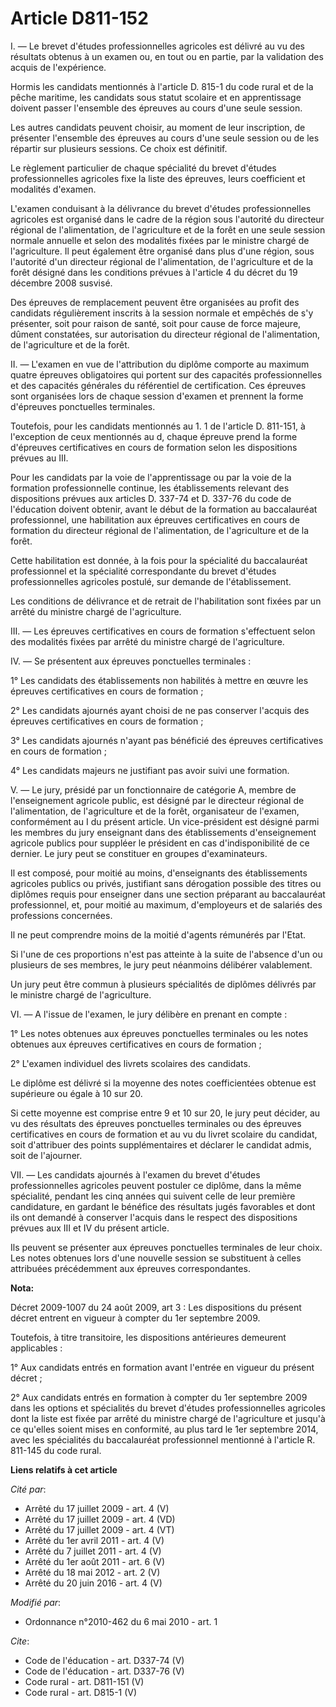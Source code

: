 # Article D811-152

I. ― Le brevet d'études professionnelles agricoles est délivré au vu des résultats obtenus à un examen ou, en tout ou en
partie, par la validation des acquis de l'expérience. 

Hormis les candidats mentionnés à l'article D. 815-1 du code rural et de la pêche maritime, les candidats sous statut
scolaire et en apprentissage doivent passer l'ensemble des épreuves au cours d'une seule session. 

Les autres candidats peuvent choisir, au moment de leur inscription, de présenter l'ensemble des épreuves au cours d'une
seule session ou de les répartir sur plusieurs sessions. Ce choix est définitif. 

Le règlement particulier de chaque spécialité du brevet d'études professionnelles agricoles fixe la liste des épreuves, leurs
coefficient et modalités d'examen.

L'examen conduisant à la délivrance du brevet d'études professionnelles agricoles est organisé dans le cadre de la région
sous l'autorité du directeur régional de l'alimentation, de l'agriculture et de la forêt en une seule session normale
annuelle et selon des modalités fixées par le ministre chargé de l'agriculture. Il peut également être organisé dans plus
d'une région, sous l'autorité d'un directeur régional de l'alimentation, de l'agriculture et de la forêt désigné dans les
conditions prévues à l'article 4 du décret du 19 décembre 2008 susvisé. 

Des épreuves de remplacement peuvent être organisées au profit des candidats régulièrement inscrits à la session normale et
empêchés de s'y présenter, soit pour raison de santé, soit pour cause de force majeure, dûment constatées, sur autorisation
du directeur régional de l'alimentation, de l'agriculture et de la forêt. 

II. ― L'examen en vue de l'attribution du diplôme comporte au maximum quatre épreuves obligatoires qui portent sur des
capacités professionnelles et des capacités générales du référentiel de certification. Ces épreuves sont organisées lors de
chaque session d'examen et prennent la forme d'épreuves ponctuelles terminales. 

Toutefois, pour les candidats mentionnés au 1. 1 de l'article D. 811-151, à l'exception de ceux mentionnés au d, chaque
épreuve prend la forme d'épreuves certificatives en cours de formation selon les dispositions prévues au III. 

Pour les candidats par la voie de l'apprentissage ou par la voie de la formation professionnelle continue, les établissements
relevant des dispositions prévues aux articles D. 337-74 et D. 337-76 du code de l'éducation doivent obtenir, avant le début
de la formation au baccalauréat professionnel, une habilitation aux épreuves certificatives en cours de formation du
directeur régional de l'alimentation, de l'agriculture et de la forêt. 

Cette habilitation est donnée, à la fois pour la spécialité du baccalauréat professionnel et la spécialité correspondante du
brevet d'études professionnelles agricoles postulé, sur demande de l'établissement. 

Les conditions de délivrance et de retrait de l'habilitation sont fixées par un arrêté du ministre chargé de l'agriculture. 

III. ― Les épreuves certificatives en cours de formation s'effectuent selon des modalités fixées par arrêté du ministre
chargé de l'agriculture. 

IV. ― Se présentent aux épreuves ponctuelles terminales : 

1° Les candidats des établissements non habilités à mettre en œuvre les épreuves certificatives en cours de formation ; 

2° Les candidats ajournés ayant choisi de ne pas conserver l'acquis des épreuves certificatives en cours de formation ; 

3° Les candidats ajournés n'ayant pas bénéficié des épreuves certificatives en cours de formation ; 

4° Les candidats majeurs ne justifiant pas avoir suivi une formation.

V. ― Le jury, présidé par un fonctionnaire de catégorie A, membre de l'enseignement agricole public, est désigné par le
directeur régional de l'alimentation, de l'agriculture et de la forêt, organisateur de l'examen, conformément au I du présent
article. Un vice-président est désigné parmi les membres du jury enseignant dans des établissements d'enseignement agricole
publics pour suppléer le président en cas d'indisponibilité de ce dernier. Le jury peut se constituer en groupes
d'examinateurs. 

Il est composé, pour moitié au moins, d'enseignants des établissements agricoles publics ou privés, justifiant sans
dérogation possible des titres ou diplômes requis pour enseigner dans une section préparant au baccalauréat professionnel,
et, pour moitié au maximum, d'employeurs et de salariés des professions concernées. 

Il ne peut comprendre moins de la moitié d'agents rémunérés par l'Etat. 

Si l'une de ces proportions n'est pas atteinte à la suite de l'absence d'un ou plusieurs de ses membres, le jury peut
néanmoins délibérer valablement. 

Un jury peut être commun à plusieurs spécialités de diplômes délivrés par le ministre chargé de l'agriculture. 

VI. ― A l'issue de l'examen, le jury délibère en prenant en compte : 

1° Les notes obtenues aux épreuves ponctuelles terminales ou les notes obtenues aux épreuves certificatives en cours de
formation ; 

2° L'examen individuel des livrets scolaires des candidats. 

Le diplôme est délivré si la moyenne des notes coefficientées obtenue est supérieure ou égale à 10 sur 20. 

Si cette moyenne est comprise entre 9 et 10 sur 20, le jury peut décider, au vu des résultats des épreuves ponctuelles
terminales ou des épreuves certificatives en cours de formation et au vu du livret scolaire du candidat, soit d'attribuer des
points supplémentaires et déclarer le candidat admis, soit de l'ajourner. 

VII. ― Les candidats ajournés à l'examen du brevet d'études professionnelles agricoles peuvent postuler ce diplôme, dans la
même spécialité, pendant les cinq années qui suivent celle de leur première candidature, en gardant le bénéfice des résultats
jugés favorables et dont ils ont demandé à conserver l'acquis dans le respect des dispositions prévues aux III et IV du
présent article. 

Ils peuvent se présenter aux épreuves ponctuelles terminales de leur choix. Les notes obtenues lors d'une nouvelle session se
substituent à celles attribuées précédemment aux épreuves correspondantes.

**Nota:**

Décret 2009-1007 du 24 août 2009, art 3 : Les dispositions du présent décret entrent en vigueur à compter du 1er septembre
2009.

Toutefois, à titre transitoire, les dispositions antérieures demeurent applicables :

1° Aux candidats entrés en formation avant l'entrée en vigueur du présent décret ;

2° Aux candidats entrés en formation à compter du 1er septembre 2009 dans les options et spécialités du brevet d'études
professionnelles agricoles dont la liste est fixée par arrêté du ministre chargé de l'agriculture et jusqu'à ce qu'elles
soient mises en conformité, au plus tard le 1er septembre 2014, avec les spécialités du baccalauréat professionnel mentionné
à l'article R. 811-145 du code rural.

**Liens relatifs à cet article**

_Cité par_:

  - Arrêté du 17 juillet 2009 - art. 4 (V)
  - Arrêté du 17 juillet 2009 - art. 4 (VD)
  - Arrêté du 17 juillet 2009 - art. 4 (VT)
  - Arrêté du 1er avril 2011 - art. 4 (V)
  - Arrêté du 7 juillet 2011 - art. 4 (V)
  - Arrêté du 1er août 2011 - art. 6 (V)
  - Arrêté du 18 mai 2012 - art. 2 (V)
  - Arrêté du 20 juin 2016 - art. 4 (V)

_Modifié par_:

  - Ordonnance n°2010-462 du 6 mai 2010 - art. 1

_Cite_:

  - Code de l'éducation - art. D337-74 (V)
  - Code de l'éducation - art. D337-76 (V)
  - Code rural - art. D811-151 (V)
  - Code rural - art. D815-1 (V)
